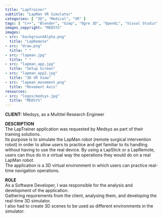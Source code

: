 ```yaml
---
title: "LapTrainer"
subtitle: "LapMan VR Simulator"
categories: [ "3D", "Medical", "VR" ]
tags: [ "C++", "Blender", "Gimp", "Ogre 3D", "OpenGL", "Visual Studio" ]
images_copyright: "MEDSYS"
images:
- src: "backgroundAlpha.png"
  title: "LapRemote"
- src: "draw.png"
  title: " "
- src: "lapman.jpg"
  title: " "
- src: "lapman_app.jpg"
  title: "Setup Screen"
- src: "lapman_app2.jpg"
  title: "3D VR View"
- src: "lapman_movement.png"
  title: "Movement Axis"
resources:
- src: "logos/medsys.jpg"
  title: "MEDSYS"
---
```


<b>CLIENT:</b> Medsys, as a Multitel Research Engineer<br>

<b>DESCRIPTION</b><br>
The LapTrainer application was requested by Medsys as part of their training solutions.<br>
Its purpose is to simulate the LapMan robot (remote surgical intervention robot) in order to allow users to practice and get familiar to its handling without having to use the real device. By using a LapStick or a LapRemote, users can thus do in a virtual way the operations they would do on a real LapMan robot.<br>
The application is a 3D virtual environment in which users can practice real-time navigation operations.<br>

<b>ROLE</b><br>
As a Software Developer, I was responsible for the analysis and development of the application.<br>
Gathering requirements from the client, analysing them, and developing the real-time 3D simulator.<br>
I also had to create 3D scenes to be used as different environments in the simulator.<br>
